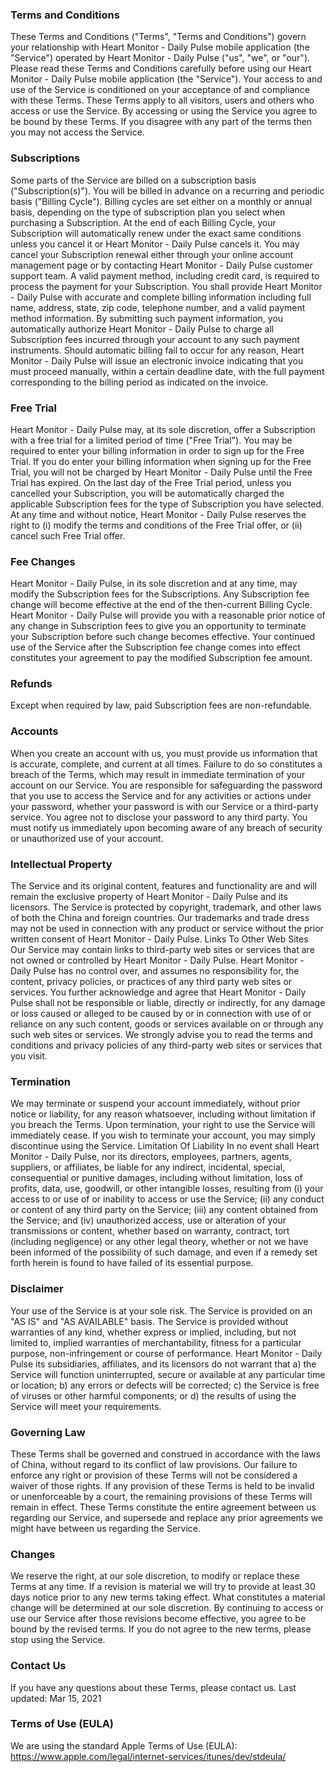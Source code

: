 ### Terms and Conditions
These Terms and Conditions ("Terms", "Terms and Conditions") govern your relationship with Heart Monitor - Daily Pulse mobile application (the "Service") operated by Heart Monitor - Daily Pulse ("us", "we", or "our").
Please read these Terms and Conditions carefully before using our Heart Monitor - Daily Pulse mobile application (the "Service").
Your access to and use of the Service is conditioned on your acceptance of and compliance with these Terms. These Terms apply to all visitors, users and others who access or use the Service.
By accessing or using the Service you agree to be bound by these Terms. If you disagree with any part of the terms then you may not access the Service.
### Subscriptions

Some parts of the Service are billed on a subscription basis ("Subscription(s)"). You will be billed in advance on a recurring and periodic basis ("Billing Cycle"). Billing cycles are set either on a monthly or annual basis, depending on the type of subscription plan you select when purchasing a Subscription.
At the end of each Billing Cycle, your Subscription will automatically renew under the exact same conditions unless you cancel it or Heart Monitor - Daily Pulse cancels it. You may cancel your Subscription renewal either through your online account management page or by contacting Heart Monitor - Daily Pulse customer support team.
A valid payment method, including credit card, is required to process the payment for your Subscription. You shall provide Heart Monitor - Daily Pulse with accurate and complete billing information including full name, address, state, zip code, telephone number, and a valid payment method information. By submitting such payment information, you automatically authorize Heart Monitor - Daily Pulse to charge all Subscription fees incurred through your account to any such payment instruments.
Should automatic billing fail to occur for any reason, Heart Monitor - Daily Pulse will issue an electronic invoice indicating that you must proceed manually, within a certain deadline date, with the full payment corresponding to the billing period as indicated on the invoice.
### Free Trial

Heart Monitor - Daily Pulse may, at its sole discretion, offer a Subscription with a free trial for a limited period of time ("Free Trial").
You may be required to enter your billing information in order to sign up for the Free Trial.
If you do enter your billing information when signing up for the Free Trial, you will not be charged by Heart Monitor - Daily Pulse until the Free Trial has expired. On the last day of the Free Trial period, unless you cancelled your Subscription, you will be automatically charged the applicable Subscription fees for the type of Subscription you have selected.
At any time and without notice, Heart Monitor - Daily Pulse reserves the right to (i) modify the terms and conditions of the Free Trial offer, or (ii) cancel such Free Trial offer.
### Fee Changes

Heart Monitor - Daily Pulse, in its sole discretion and at any time, may modify the Subscription fees for the Subscriptions. Any Subscription fee change will become effective at the end of the then-current Billing Cycle.
Heart Monitor - Daily Pulse will provide you with a reasonable prior notice of any change in Subscription fees to give you an opportunity to terminate your Subscription before such change becomes effective.
Your continued use of the Service after the Subscription fee change comes into effect constitutes your agreement to pay the modified Subscription fee amount.
### Refunds

Except when required by law, paid Subscription fees are non-refundable.
### Accounts

When you create an account with us, you must provide us information that is accurate, complete, and current at all times. Failure to do so constitutes a breach of the Terms, which may result in immediate termination of your account on our Service.
You are responsible for safeguarding the password that you use to access the Service and for any activities or actions under your password, whether your password is with our Service or a third-party service.
You agree not to disclose your password to any third party. You must notify us immediately upon becoming aware of any breach of security or unauthorized use of your account.
### Intellectual Property

The Service and its original content, features and functionality are and will remain the exclusive property of Heart Monitor - Daily Pulse and its licensors. The Service is protected by copyright, trademark, and other laws of both the China and foreign countries. Our trademarks and trade dress may not be used in connection with any product or service without the prior written consent of Heart Monitor - Daily Pulse.
Links To Other Web Sites Our Service may contain links to third-party web sites or services that are not owned or controlled by Heart Monitor - Daily Pulse.
Heart Monitor - Daily Pulse has no control over, and assumes no responsibility for, the content, privacy policies, or practices of any third party web sites or services. You further acknowledge and agree that Heart Monitor - Daily Pulse shall not be responsible or liable, directly or indirectly, for any damage or loss caused or alleged to be caused by or in connection with use of or reliance on any such content, goods or services available on or through any such web sites or services.
We strongly advise you to read the terms and conditions and privacy policies of any third-party web sites or services that you visit.
### Termination

We may terminate or suspend your account immediately, without prior notice or liability, for any reason whatsoever, including without limitation if you breach the Terms.
Upon termination, your right to use the Service will immediately cease. If you wish to terminate your account, you may simply discontinue using the Service.
Limitation Of Liability In no event shall Heart Monitor - Daily Pulse, nor its directors, employees, partners, agents, suppliers, or affiliates, be liable for any indirect, incidental, special, consequential or punitive damages, including without limitation, loss of profits, data, use, goodwill, or other intangible losses, resulting from (i) your access to or use of or inability to access or use the Service; (ii) any conduct or content of any third party on the Service; (iii) any content obtained from the Service; and (iv) unauthorized access, use or alteration of your transmissions or content, whether based on warranty, contract, tort (including negligence) or any other legal theory, whether or not we have been informed of the possibility of such damage, and even if a remedy set forth herein is found to have failed of its essential purpose.
### Disclaimer

Your use of the Service is at your sole risk. The Service is provided on an "AS IS" and "AS AVAILABLE" basis. The Service is provided without warranties of any kind, whether express or implied, including, but not limited to, implied warranties of merchantability, fitness for a particular purpose, non-infringement or course of performance.
Heart Monitor - Daily Pulse its subsidiaries, affiliates, and its licensors do not warrant that a) the Service will function uninterrupted, secure or available at any particular time or location; b) any errors or defects will be corrected; c) the Service is free of viruses or other harmful components; or d) the results of using the Service will meet your requirements.
### Governing Law

These Terms shall be governed and construed in accordance with the laws of China, without regard to its conflict of law provisions.
Our failure to enforce any right or provision of these Terms will not be considered a waiver of those rights. If any provision of these Terms is held to be invalid or unenforceable by a court, the remaining provisions of these Terms will remain in effect. These Terms constitute the entire agreement between us regarding our Service, and supersede and replace any prior agreements we might have between us regarding the Service.
### Changes

We reserve the right, at our sole discretion, to modify or replace these Terms at any time. If a revision is material we will try to provide at least 30 days notice prior to any new terms taking effect. What constitutes a material change will be determined at our sole discretion.
By continuing to access or use our Service after those revisions become effective, you agree to be bound by the revised terms. If you do not agree to the new terms, please stop using the Service.
### Contact Us

If you have any questions about these Terms, please contact us.
Last updated: Mar 15, 2021

### Terms of Use (EULA)

We are using the standard Apple Terms of Use (EULA): https://www.apple.com/legal/internet-services/itunes/dev/stdeula/
